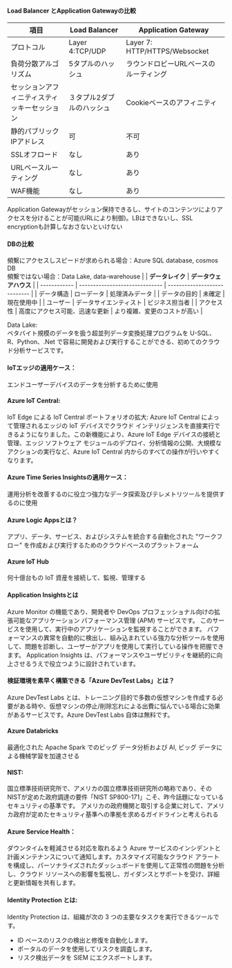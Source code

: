  #### Load Balancer とApplication Gatewayの比較
 
 | 項目                                         | Load Balancer             | Application Gateway                   |
| -------------------------------------------- | ------------------------- | ------------------------------------- |
| プロトコル                                   | Layer 4:TCP/UDP           | Layer 7: HTTP/HTTPS/Websocket         |
| 負荷分散アルゴリズム                         | 5タプルのハッシュ         | ラウンドロビーURLベースのルーティング |
| セッションアフィニティスティッキーセッション | ３タプル2ダブルのハッシュ | Cookieベースのアフィニティ            |
| 静的パブリックIPアドレス                     | 可                        | 不可                                  |
| SSLオフロード                                | なし                      | あり                                  |
| URLベースルーティング                        | なし                      | あり                                  |
| WAF機能                                      | なし                      | あり                                  |

Application Gatewayがセッション保持できるし、サイトのコンテンツによりアクセスを分けることが可能(URLにより制御)。LBはできないし、SSL encryptionも計算しなおさないといけない

#### DBの比較

頻繫にアクセスしスピードが求められる場合：Azure SQL database, cosmos DB  
頻繫ではない場合：Data Lake, data-warehouse
|              | **データレイク**               | **データウェアハウス**       |
| ------------ | ------------------------------ | ---------------------------- |
| データ構造   | ローデータ                     | 処理済みデータ               |
| データの目的 | 未確定                         | 現在使用中                   |
| ユーザー     | データサイエンティスト         | ビジネス担当者               |
| アクセス性   | 高度にアクセス可能、迅速な更新 | より複雑、変更のコストが高い |

Data Lake:  
ペタバイト規模のデータを扱う超並列データ変換処理プログラムを U-SQL、R、Python、.Net で容易に開発および実行することができる、初めてのクラウド分析サービスです。

#### IoTエッジの適用ケース：  
エンドユーザーデバイスのデータを分析するために使用

#### Azure IoT Central:  
IoT Edge による IoT Central ポートフォリオの拡大: Azure IoT Central によって管理されるエッジの IoT デバイスでクラウド インテリジェンスを直接実行できるようになりました。この新機能により、Azure IoT Edge デバイスの接続と管理、エッジ ソフトウェア モジュールのデプロイ、分析情報の公開、大規模なアクションの実行など、Azure IoT Central 内からのすべての操作が行いやすくなります。

#### Azure Time Series Insightsの適用ケース：  
運用分析を改善するのに役立つ強力なデータ探索及びテレメトリツールを提供するのに使用

#### Azure Logic Appsとは？  
アプリ、データ、サービス、およびシステムを統合する自動化された "ワークフロー" を作成および実行するためのクラウドベースのプラットフォーム

#### Azure IoT Hub
何十億台もの IoT 資産を接続して、監視、管理する

#### Application Insightsとは  
Azure Monitor の機能であり、開発者や DevOps プロフェッショナル向けの拡張可能なアプリケーション パフォーマンス管理 (APM) サービスです。 このサービスを使用して、実行中のアプリケーションを監視することができます。 パフォーマンスの異常を自動的に検出し、組み込まれている強力な分析ツールを使用して、問題を診断し、ユーザーがアプリを使用して実行している操作を把握できます。 Application Insights は、パフォーマンスやユーザビリティを継続的に向上させるうえで役立つように設計されています。

#### 検証環境を素早く構築できる「Azure DevTest Labs」とは？  
Azure DevTest Labs とは、トレーニング目的で多数の仮想マシンを作成する必要がある時や、仮想マシンの停止/削除忘れによる出費に悩んでいる場合に効果があるサービスです。Azure DevTest Labs 自体は無料です。

#### Azure Databricks
最適化された Apache Spark でのビッグ データ分析および AI, ビッグ データによる機械学習を加速させる

#### NIST:  
国立標準技術研究所で、アメリカの国立標準技術研究所の略称であり、そのNISTが定めた政府調達の要件「NIST SP800-171」こそ、昨今話題になっているセキュリティの基準です。 アメリカの政府機関と取引する企業に対して、アメリカ政府が定めたセキュリティ基準への準拠を求めるガイドラインと考えられる

#### Azure Service Health：  
ダウンタイムを軽減させる対応を取れるよう Azure サービスのインシデントと計画メンテナンスについて通知します。カスタマイズ可能なクラウド アラートを構成し、パーソナライズされたダッシュボードを使用して正常性の問題を分析し、クラウド リソースへの影響を監視し、ガイダンスとサポートを受け、詳細と更新情報を共有します。

#### Identity Protection とは:  
Identity Protection は、組織が次の 3 つの主要なタスクを実行できるツールです。
 * ID ベースのリスクの検出と修復を自動化します。
 * ポータルのデータを使用してリスクを調査します。
 * リスク検出データを SIEM にエクスポートします。
